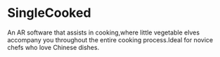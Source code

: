# SingleCooked
An AR software that assists in cooking,where little vegetable elves accompany you throughout the entire cooking process.Ideal for novice chefs who love Chinese dishes.
